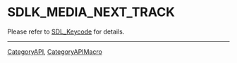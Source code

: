 # SDLK_MEDIA_NEXT_TRACK

Please refer to [SDL_Keycode](SDL_Keycode) for details.

----
[CategoryAPI](CategoryAPI), [CategoryAPIMacro](CategoryAPIMacro)

